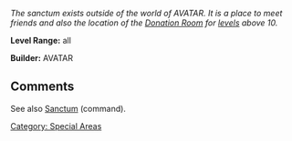 *The sanctum exists outside of the world of AVATAR. It is a place to
meet friends and also the location of the [Donation
Room](:Category:_Donation_Rooms.md "wikilink") for
[levels](Level.md "wikilink") above 10.*

**Level Range:** all

**Builder:** AVATAR

## Comments

See also [Sanctum](Sanctum.md "wikilink") (command).

[Category: Special Areas](Category:_Special_Areas "wikilink")
